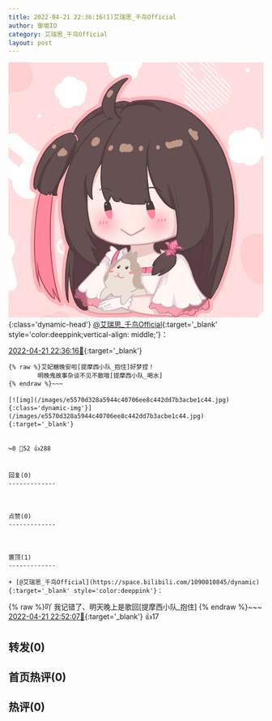 ```yaml
---
title: 2022-04-21 22:36:16(1)艾瑞思_千鸟Official
author: 御坂IO
category: 艾瑞思_千鸟Official
layout: post
---
```


![img](/images/7e08840c56f251de28bdf766b647bd5fe9a5d50a.jpg){:class='dynamic-head'}
[@艾瑞思_千鸟Official](https://space.bilibili.com/1090010845/dynamic){:target='_blank' style='color:deeppink;vertical-align: middle;'}：

[2022-04-21 22:36:16🔗](https://t.bilibili.com/651603988311965714){:target='_blank'}

~~~
{% raw %}艾妃糖晚安啦[提摩西小队_抱住]好梦捏！
        明晚鬼故事杂谈不见不散哦[提摩西小队_喝水]
{% endraw %}~~~

[![img](/images/e5570d328a5944c40706ee8c442dd7b3acbe1c44.jpg){:class='dynamic-img'}](/images/e5570d328a5944c40706ee8c442dd7b3acbe1c44.jpg){:target='_blank'}


↪️0 💬52 👍288


回复(0)
-------------



点赞(0)
-------------



置顶(1)
-------------

+ [@艾瑞思_千鸟Official](https://space.bilibili.com/1090010845/dynamic){:target='_blank' style='color:deeppink'}：
~~~
{% raw %}吖 我记错了、明天晚上是歌回[提摩西小队_抱住]
{% endraw %}~~~
[2022-04-21 22:52:07🔗](https://t.bilibili.com/651603988311965714#reply110120337952){:target='_blank'} 👍17


转发(0)
-------------



首页热评(0)
-------------



热评(0)
-------------



